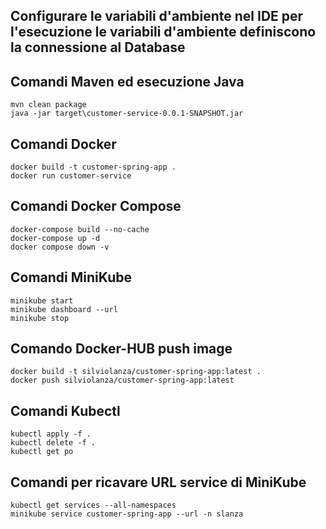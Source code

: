 ## Configurare le variabili d'ambiente nel IDE per l'esecuzione le variabili d'ambiente definiscono la connessione al Database

## Comandi Maven ed esecuzione Java
    mvn clean package
    java -jar target\customer-service-0.0.1-SNAPSHOT.jar

## Comandi Docker
    docker build -t customer-spring-app .
    docker run customer-service

## Comandi Docker Compose
    docker-compose build --no-cache
    docker-compose up -d
    docker compose down -v

## Comandi MiniKube
    minikube start
    minikube dashboard --url
    minikube stop
## Comando Docker-HUB push image
    docker build -t silviolanza/customer-spring-app:latest .
    docker push silviolanza/customer-spring-app:latest

## Comandi Kubectl
    kubectl apply -f .
    kubectl delete -f .
    kubectl get po

## Comandi per ricavare URL service di MiniKube
    kubectl get services --all-namespaces
    minikube service customer-spring-app --url -n slanza
